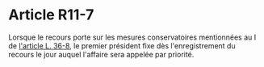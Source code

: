 # Article R11-7

Lorsque le recours porte sur les mesures conservatoires mentionnées au I de [l'article L. 36-8,][1] le premier président fixe dès l'enregistrement du recours le jour auquel l'affaire sera appelée par priorité.

 [1]: /affichCodeArticle.do?cidTexte=LEGITEXT000006070987&idArticle=LEGIARTI000006465853&dateTexte=&categorieLien=cid